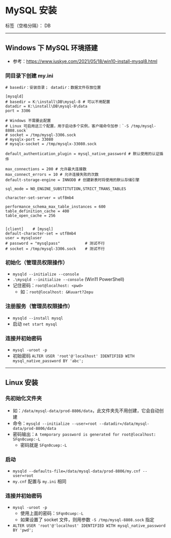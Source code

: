 # MySQL 安装

标签（空格分隔）： DB

---

## Windows 下 MySQL 环境搭建
- 参考：https://www.iuskye.com/2021/05/18/win10-install-mysql8.html

### 同目录下创建 my.ini
```
# basedir：安装目录； datadir：数据文件存放位置

[mysqld]
# basedir = K:\install\DB\mysql-8 # 可以不用配置
datadir = K:\install\DB\mysql-8\data
port = 3306

# Windows 不需要此配置
# Linux 可启用这三个配置，用于启动多个实例，客户端命令加参：`-S /tmp/mysql-8808.sock`
# socket = /tmp/mysql-3306.sock   
# mysqlx-port = 33080
# mysqlx-socket = /tmp/mysqlx-33080.sock

default_authentication_plugin = mysql_native_password # 默认使用的认证插件

max_connections = 200 # 允许最大连接数
max_connect_errors = 10 # 允许连接失败的次数
default-storage-engine = INNODB # 创建新表时将使用的默认存储引擎

sql_mode = NO_ENGINE_SUBSTITUTION,STRICT_TRANS_TABLES 

character-set-server = utf8mb4

performance_schema_max_table_instances = 600
table_definition_cache = 400
table_open_cache = 256


[client]    # [mysql]
default-character-set = utf8mb4
user = mysqluser
# password = "mysqlpass"           # 测试不行
# socket = /tmp/mysql-3306.sock    # 测试不行
```

### 初始化（管理员权限操作）
- `mysqld --initialize --console`
- `.\mysqld --initialize --console` (Win11 PowerShell)
- 记住密码：`root@localhost: <pwd>`
  - 如：`root@localhost: &Kuuart?2epu`

### 注册服务（管理员权限操作）
- `mysqld --install mysql`
- 启动 `net start mysql`

### 连接并初始密码
- `mysql -uroot -p`
- 初始密码 `ALTER USER 'root'@'localhost' IDENTIFIED WITH mysql_native_password BY 'abc';`


----
## Linux 安装
### 先初始化文件夹 
- 如：`/data/mysql-data/prod-8806/data`，此文件夹先不用创建，它会自动创建
- 命令：`mysqld --initialize --user=root --datadir=/data/mysql-data/prod-8806/data`
- 密码输出：`A temporary password is generated for root@localhost: SFqn0cuep:-L`
  - 密码就是 `SFqn0cuep:-L`

### 启动
- `mysqld --defaults-file=/data/mysql-data/prod-8806/my.cnf --user=root`
- `my.cnf` 配置与 `my.ini` 相同

### 连接并初始密码
- `mysql -uroot -p`
  - 使用上面的密码：`SFqn0cuep:-L`
  - 如果设置了 socket 文件，则用参数 `-S /tmp/mysql-8808.sock` 指定
- `ALTER USER 'root'@'localhost' IDENTIFIED WITH mysql_native_password BY 'pwd';`


